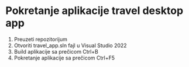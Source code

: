 # Pokretanje aplikacije travel desktop app
 1. Preuzeti repozitorijum
 2. Otvoriti travel_app.sln fajl u Visual Studio 2022
 3. Build aplikacije sa prečicom Ctrl+B
 4. Pokretanje aplikacije sa prečicom Ctrl+F5
